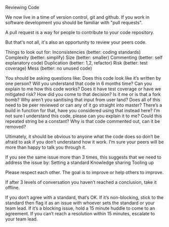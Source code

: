 Reviewing Code

We now live in a time of version control, git and github. If you work in software development you should be familiar with "pull requests".

A pull request is a way for people to contribute to your code repository.

But that's not all, it's also an opportunity to review your peers code.

Things to look out for:
Inconsistencies (better: coding standards)
Complexity (better: simplify)
Size (better: smaller)
Commenting (better: self explanatory code)
Duplication (better: 1,2, refactor)
Risk (better: test coverage)
Mess (better: no unused code)

You should be asking questions like:
Does this code look like it’s written by one person?
Will you understand that code in 6 months time?
Can you explain to me how this code works?
Does it have test coverage or have we mitigated risk?
How did you come to that decision?
Is it me or is that a fork bomb?
Why aren’t you sanitising that input from user land?
Does all of this need to be peer reviewed or can any of it go straight into master?
There’s a build in function for that, have you considered using that instead here?
I’m not sure I understand this code, please can you explain it to me?
Could this repeated string be a constant?
Why is that code commented out, can it be removed?

Ultimately, it should be obvious to anyone what the code does so don’t be afraid to ask if you don’t understand how it work. I’m sure your peers will be more than happy to talk you through it.

If you see the same issue more than 3 times, this suggests that we need to address the issue by:
Setting a standard
Knowledge sharing
Tooling up

Please respect each other. The goal is to improve or help others to improve.

If after 3 levels of conversation you haven’t reached a conclusion, take it offline.

If you don’t agree with a standard, that’s OK. If it’s non-blocking, stick to the standard then flag it as an issue with whoever sets the standard or your team lead. If it’s a blocking issue, hold a 15 minute huddle to come to an agreement. If you can’t reach a resolution within 15 minutes, escalate to your team lead.
